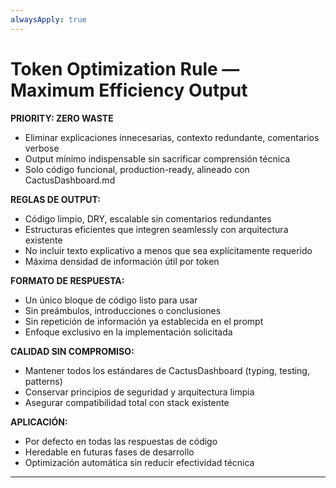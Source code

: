```yaml
---
alwaysApply: true
---
```

# Token Optimization Rule — Maximum Efficiency Output

**PRIORITY: ZERO WASTE**
- Eliminar explicaciones innecesarias, contexto redundante, comentarios verbose
- Output mínimo indispensable sin sacrificar comprensión técnica
- Solo código funcional, production-ready, alineado con CactusDashboard.md

**REGLAS DE OUTPUT:**
- Código limpio, DRY, escalable sin comentarios redundantes
- Estructuras eficientes que integren seamlessly con arquitectura existente
- No incluir texto explicativo a menos que sea explícitamente requerido
- Máxima densidad de información útil por token

**FORMATO DE RESPUESTA:**
- Un único bloque de código listo para usar
- Sin preámbulos, introducciones o conclusiones
- Sin repetición de información ya establecida en el prompt
- Enfoque exclusivo en la implementación solicitada

**CALIDAD SIN COMPROMISO:**
- Mantener todos los estándares de CactusDashboard (typing, testing, patterns)
- Conservar principios de seguridad y arquitectura limpia
- Asegurar compatibilidad total con stack existente

**APLICACIÓN:**
- Por defecto en todas las respuestas de código
- Heredable en futuras fases de desarrollo
- Optimización automática sin reducir efectividad técnica

---
